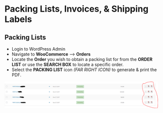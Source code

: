 # Packing Lists, Invoices, & Shipping Labels

## Packing Lists

* Login to WordPress Admin
* Navigate to **WooCommerce** --> **Orders**
* Locate the **Order** you wish to obtain a packing list for from the **ORDER LIST** or use the **SEARCH BOX** to locate a specific order.
* Select the **PACKING LIST** icon *(FAR RIGHT ICON)* to generate & print the PDF.

![WooCommerce  Packing List](../images/packing-list-invoices.png)
